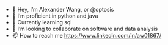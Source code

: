- 👋 Hey, I’m Alexander Wang, or @optosis
- 👀 I’m proficient in python and java
- 🌱 Currently learning sql
- 💞️ I’m looking to collaborate on software and data analysis
- 📫 How to reach me https://www.linkedin.com/in/aw01867/
